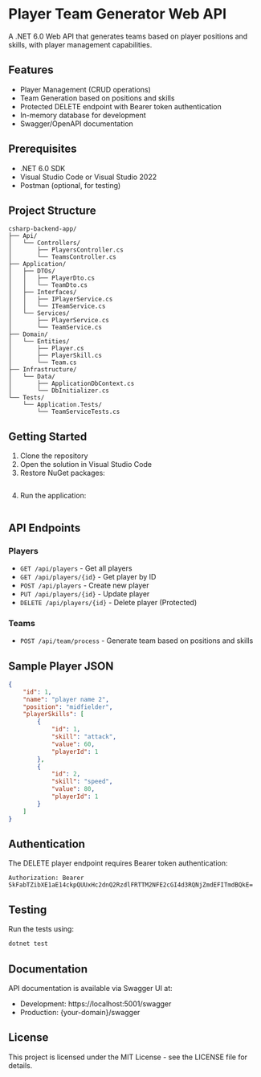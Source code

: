 # Player Team Generator Web API

A .NET 6.0 Web API that generates teams based on player positions and skills, with player management capabilities.

## Features

- Player Management (CRUD operations)
- Team Generation based on positions and skills
- Protected DELETE endpoint with Bearer token authentication
- In-memory database for development
- Swagger/OpenAPI documentation

## Prerequisites

- .NET 6.0 SDK
- Visual Studio Code or Visual Studio 2022
- Postman (optional, for testing)

## Project Structure

```
csharp-backend-app/
├── Api/
│   └── Controllers/
│       ├── PlayersController.cs
│       └── TeamsController.cs
├── Application/
│   ├── DTOs/
│   │   ├── PlayerDto.cs
│   │   └── TeamDto.cs
│   ├── Interfaces/
│   │   ├── IPlayerService.cs
│   │   └── ITeamService.cs
│   └── Services/
│       ├── PlayerService.cs
│       └── TeamService.cs
├── Domain/
│   └── Entities/
│       ├── Player.cs
│       ├── PlayerSkill.cs
│       └── Team.cs
├── Infrastructure/
│   └── Data/
│       ├── ApplicationDbContext.cs
│       └── DbInitializer.cs
└── Tests/
    └── Application.Tests/
        └── TeamServiceTests.cs
```

## Getting Started

1. Clone the repository
2. Open the solution in Visual Studio Code
3. Restore NuGet packages:
   ```bash dotnet restore
   ```
4. Run the application:
   ```bash dotnet run
   ```

## API Endpoints

### Players

- `GET /api/players` - Get all players
- `GET /api/players/{id}` - Get player by ID
- `POST /api/players` - Create new player
- `PUT /api/players/{id}` - Update player
- `DELETE /api/players/{id}` - Delete player (Protected)

### Teams

- `POST /api/team/process` - Generate team based on positions and skills

## Sample Player JSON

```json
{
    "id": 1,
    "name": "player name 2",
    "position": "midfielder",
    "playerSkills": [
        {
            "id": 1,
            "skill": "attack",
            "value": 60,
            "playerId": 1
        },
        {
            "id": 2,
            "skill": "speed",
            "value": 80,
            "playerId": 1
        }
    ]
}
```

## Authentication

The DELETE player endpoint requires Bearer token authentication:

```
Authorization: Bearer SkFabTZibXE1aE14ckpQUUxHc2dnQ2RzdlFRTTM2NFE2cGI4d3RQNjZmdEFITmdBQkE=
```

## Testing

Run the tests using:
```bash
dotnet test
```

## Documentation

API documentation is available via Swagger UI at:
- Development: https://localhost:5001/swagger
- Production: {your-domain}/swagger

## License

This project is licensed under the MIT License - see the LICENSE file for details.
